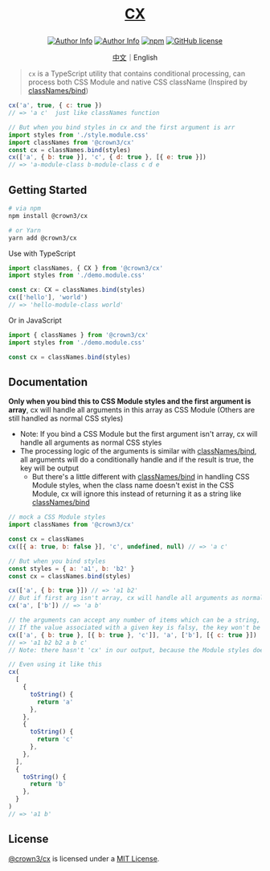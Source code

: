 # <p align="center">[CX](https://github.com/crown3/cx)</p>

<p align="center">
<a href="https://github.com/crown3"><img alt="Author Info" src="https://img.shields.io/badge/-Made%20by%20Crown3-grey?logo=c&style=flat-square"></a>
<a href="https://github.com/crown3"><img alt="Author Info" src="https://img.badgesize.io/https:/unpkg.com/@crown3/cx/dist/cx.cjs.production.min.js?style=flat-square&compression=gzip"></a>
<a href="https://www.npmjs.com/package/@crown3/cx"><img alt="npm" src="https://img.shields.io/npm/v/@crown3/cx?style=flat-square"></a>
<a href="https://github.com/crown3/cx"><img alt="GitHub license" src="https://img.shields.io/github/license/crown3/cx?style=flat-square"></a>
</p>

<p align="center"><a href="./docs/README.zh-CN.md">中文</a>｜English</p>

> `cx` is a TypeScript utility that contains conditional processing, can process both CSS Module and native CSS className (Inspired by [classNames/bind](https://github.com/JedWatson/classnames))

```js
cx('a', true, { c: true })
// => 'a c'  just like classNames function

// But when you bind styles in cx and the first argument is arr
import styles from './style.module.css'
import classNames from '@crown3/cx'
const cx = classNames.bind(styles)
cx(['a', { b: true }], 'c', { d: true }, [{ e: true }])
// => 'a-module-class b-module-class c d e
```

## Getting Started

```bash
# via npm
npm install @crown3/cx

# or Yarn
yarn add @crown3/cx
```

Use with TypeScript

```typescript
import classNames, { CX } from '@crown3/cx'
import styles from './demo.module.css'

const cx: CX = classNames.bind(styles)
cx(['hello'], 'world')
// => 'hello-module-class world'
```

Or in JavaScript

```javascript
import { classNames } from '@crown3/cx'
import styles from './demo.module.css'

const cx = classNames.bind(styles)
```

## Documentation

**Only when you bind this to CSS Module styles and the first argument is array**, cx will handle all arguments in this array as CSS Module (Others are still handled as normal CSS styles)

- Note: If you bind a CSS Module but the first argument isn't array, cx will handle all arguments as normal CSS styles
- The processing logic of the arguments is similar with [classNames/bind](https://github.com/JedWatson/classnames), all arguments will do a conditionally handle and if the result is true, the key will be output
  - But there's a little different with [classNames/bind](https://github.com/JedWatson/classnames) in handling CSS Module styles, when the class name doesn't exist in the CSS Module, cx will ignore this instead of returning it as a string like [classNames/bind](https://github.com/JedWatson/classnames)

```javascript
// mock a CSS Module styles
import classNames from '@crown3/cx'

const cx = classNames
cx([{ a: true, b: false }], 'c', undefined, null) // => 'a c'

// But when you bind styles
const styles = { a: 'a1', b: 'b2' }
const cx = classNames.bind(styles)

cx(['a', { b: true }]) // => 'a1 b2'
// But if first arg isn't array, cx will handle all arguments as normal css, even if you bind styles
cx('a', ['b']) // => 'a b'

// the arguments can accept any number of items which can be a string, boolean, number, array or Object
// If the value associated with a given key is falsy, the key won't be included in the output
cx(['a', { b: true }, [{ b: true }, 'c']], 'a', ['b'], [{ c: true }])
// => 'a1 b2 b2 a b c'
// Note: there hasn't 'cx' in our output, because the Module styles doesn't have the 'c' key

// Even using it like this
cx(
  [
    {
      toString() {
        return 'a'
      },
    },
    {
      toString() {
        return 'c'
      },
    },
  ],
  {
    toString() {
      return 'b'
    },
  }
)
// => 'a1 b'
```

## License

[@crown3/cx](https://github.com/crown3/cx) is licensed under a [MIT License](./LICENSE).
